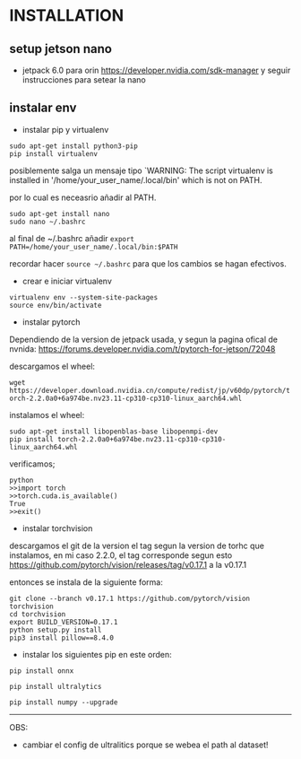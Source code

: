 # INSTALLATION

## setup jetson nano 

* jetpack 6.0 para orin https://developer.nvidia.com/sdk-manager y seguir instrucciones para setear la nano

## instalar env

* instalar pip y virtualenv

```
sudo apt-get install python3-pip
pip install virtualenv
```

posiblemente salga un mensaje tipo `WARNING: The script virtualenv is installed in '/home/your_user_name/.local/bin' which is not on PATH.

por lo cual es neceasrio añadir al PATH.

```
sudo apt-get install nano
sudo nano ~/.bashrc
```
al final de ~/.bashrc añadir `export PATH=/home/your_user_name/.local/bin:$PATH`

recordar hacer `source ~/.bashrc` para que los cambios se hagan efectivos.

* crear e iniciar virtualenv

```
virtualenv env --system-site-packages
source env/bin/activate
```
* instalar pytorch

Dependiendo de la version de jetpack usada, y segun la pagina ofical de nvnida: https://forums.developer.nvidia.com/t/pytorch-for-jetson/72048

descargamos el wheel:

`wget https://developer.download.nvidia.cn/compute/redist/jp/v60dp/pytorch/torch-2.2.0a0+6a974be.nv23.11-cp310-cp310-linux_aarch64.whl`


instalamos el wheel:

```
sudo apt-get install libopenblas-base libopenmpi-dev  
pip install torch-2.2.0a0+6a974be.nv23.11-cp310-cp310-linux_aarch64.whl
```

verificamos;

```
python
>>import torch
>>torch.cuda.is_available()
True
>>exit()
```

* instalar torchvision

descargamos el git de la version el tag segun la version de torhc que instalamos, en mi caso 2.2.0, el tag corresponde segun esto https://github.com/pytorch/vision/releases/tag/v0.17.1
a la v0.17.1

entonces se instala de la siguiente forma:

```
git clone --branch v0.17.1 https://github.com/pytorch/vision torchvision
cd torchvision
export BUILD_VERSION=0.17.1
python setup.py install
pip3 install pillow==8.4.0
```

* instalar los siguientes pip en este orden: 

`pip install onnx`


`pip install ultralytics`

`pip install numpy --upgrade`

---

OBS:

- cambiar el config de ultralitics porque se webea el path al dataset!

